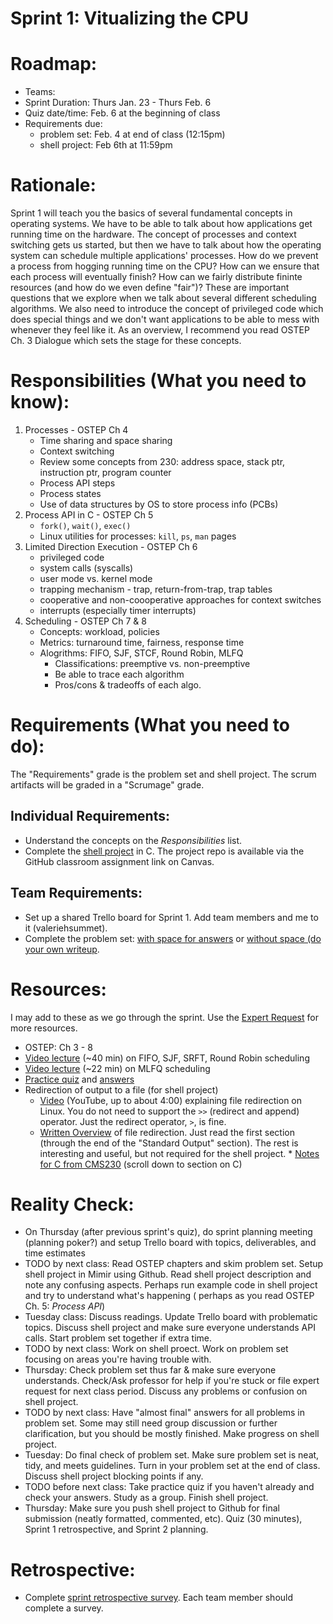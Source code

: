 # Sprint 1: Vitualizing the CPU

# Roadmap:
* Teams:
* Sprint Duration: Thurs Jan. 23 - Thurs Feb. 6
* Quiz date/time: Feb. 6 at the beginning of class
* Requirements due:
   * problem set: Feb. 4 at end of class (12:15pm)
   * shell project: Feb 6th at 11:59pm

# Rationale: 
Sprint 1 will teach you the basics of several fundamental concepts in operating systems.  We have to be able to talk about how applications get running time on the hardware.  The concept of processes and context switching gets us started, but then we have to talk about how the operating system can schedule multiple applications' processes.  How do we prevent a process from hogging running time on the CPU?  How can we ensure that each process will eventually finish?  How can we fairly distribute fininte resources (and how do we even define "fair")?  These are important questions that we explore when we talk about several different scheduling algorithms.  We also need to introduce the concept of privileged code which does special things and we don't want applications to be able to mess with whenever they feel like it.  As an overview, I recommend you read OSTEP Ch. 3 Dialogue which sets the stage for these concepts.

# Responsibilities (What you need to know):
1. Processes - OSTEP Ch 4
   * Time sharing and space sharing
   * Context switching
   * Review some concepts from 230: address space, stack ptr, instruction ptr, program counter
   * Process API steps
   * Process states
   * Use of data structures by OS to store process info (PCBs)
2. Process API in C - OSTEP Ch 5
   * `fork()`, `wait()`, `exec()`
   * Linux utilities for processes: `kill`, `ps`, `man` pages
3. Limited Direction Execution - OSTEP Ch 6
   * privileged code
   * system calls (syscalls)
   * user mode vs. kernel mode
   * trapping mechanism - trap, return-from-trap, trap tables
   * cooperative and non-coooperative approaches for context switches
   * interrupts (especially timer interrupts)
4. Scheduling - OSTEP Ch 7 & 8
   * Concepts: workload, policies
   * Metrics: turnaround time, fairness, response time
   * Alogrithms: FIFO, SJF, STCF, Round Robin, MLFQ
      * Classifications: preemptive vs. non-preemptive
      * Be able to trace each algorithm
      * Pros/cons & tradeoffs of each algo.

# Requirements (What you need to do):
The "Requirements" grade is the problem set and shell project. The scrum artifacts will be graded in a "Scrumage" grade.

## Individual Requirements:
   * Understand the concepts on the *Responsibilities* list.
   * Complete the [shell project](./shell_project.md) in C.  The project repo is available via the GitHub classroom assignment link on Canvas.

## Team Requirements:
   * Set up a shared Trello board for Sprint 1.  Add team members and me to it (valeriehsummet).
   * Complete the problem set: [with space for answers](./sprint1_prob_set.pdf) or [without space (do your own writeup](./sprint1_prob_set-no_space.pdf).
   
# Resources:  
I may add to these as we go through the sprint.  Use the [Expert Request](https://rollins.co1.qualtrics.com/jfe/form/SV_0jNfbBpN1clDJfn?course=cms330s20&sprint=1) for more resources. 
   * OSTEP: Ch 3 - 8 
   * [Video lecture](https://www.youtube.com/watch?v=exlaEOVRWQM) (~40 min) on FIFO, SJF, SRFT, Round Robin scheduling
   * [Video lecture](https://www.youtube.com/watch?v=_NlmflJQDI4) (~22 min) on MLFQ scheduling
   * [Practice quiz](./sprint1_practice_quiz.pdf) and [answers](./sprint1_practice_quiz_ans.pdf)
   * Redirection of output to a file (for shell project)
       * [Video](https://www.youtube.com/watch?v=Eyscu3ByNtg) (YouTube, up to about 4:00) explaining file redirection on Linux.  You do not need to support the `>>` (redirect and append) operator.  Just the redirect operator, `>`, is fine.
       * [Written Overview](http://linuxcommand.org/lc3_lts0070.php) of file redirection.  Just read the first section (through the end of the "Standard Output" section).  The rest is interesting and useful, but not required for the shell project.
    * [Notes for C from CMS230](https://github.com/vsummet/cms230notes/blob/master/toc-credits.md) (scroll down to section on C)
   
# Reality Check:
  * On Thursday (after previous sprint's quiz), do sprint planning meeting (planning poker?) and setup Trello board with topics, deliverables, and time estimates
  * TODO by next class:  Read OSTEP chapters and skim problem set.  Setup shell project in Mimir using Github.  Read shell project description and note any confusing aspects. Perhaps run example code in shell project and try to understand what's happening ( perhaps as you read OSTEP Ch. 5: *Process API*)
  * Tuesday class: Discuss readings.  Update Trello board with problematic topics.  Discuss shell project and make sure everyone understands API calls.  Start problem set together if extra time.
  * TODO by next class: Work on shell proect.  Work on problem set focusing on areas you're having trouble with. 
  * Thursday: Check problem set thus far & make sure everyone understands. Check/Ask professor for help if you're stuck or file expert request for next class period.  Discuss any problems or confusion on shell project.
  * TODO by next class: Have "almost final" answers for all problems in problem set.  Some may still need group discussion or further clarification, but you should be mostly finished.  Make progress on shell project.
  * Tuesday: Do final check of problem set.  Make sure problem set is neat, tidy, and meets guidelines.  Turn in your problem set at the end of class.  Discuss shell project blocking points if any.
  * TODO before next class: Take practice quiz if you haven't already and check your answers.  Study as a group.  Finish shell project.
  * Thursday: Make sure you push shell project to Github for final submission (neatly formatted, commented, etc).  Quiz (30 minutes), Sprint 1 retrospective, and Sprint 2 planning.

# Retrospective:
  * Complete [sprint retrospective survey](https://rollins.co1.qualtrics.com/jfe/form/SV_3rAIzhpHFYbIixf?course=330s20&sprint=1).  Each team member should complete a survey.
